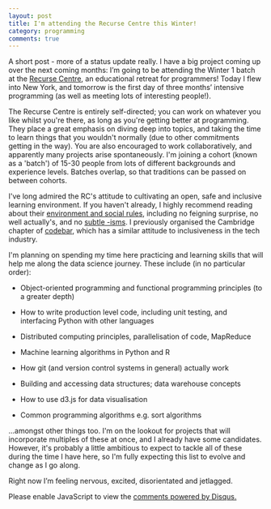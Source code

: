 ```yaml
---
layout: post
title: I'm attending the Recurse Centre this Winter!
category: programming
comments: true
---
```


A short post - more of a status update really. I have a big project coming up over the next coming months: I’m going to be attending the Winter 1 batch at the [Recurse Centre](https://www.recurse.com/), an educational retreat for programmers!  Today I flew into New York, and tomorrow is the first day of three months’ intensive programming (as well as meeting lots of interesting people!).

The Recurse Centre is entirely self-directed; you can work on whatever you like whilst you're there, as long as you're getting better at programming. They place a great emphasis on diving deep into topics, and taking the time to learn things that you wouldn't normally (due to other commitments getting in the way). You are also encouraged to work collaboratively, and apparently many projects arise spontaneously.  I'm joining a cohort (known as a 'batch') of 15-30 people from lots of different backgrounds and experience levels. Batches overlap, so that traditions can be passed on between cohorts.

I've long admired the RC's attitude to cultivating an open, safe and inclusive learning environment. If you haven't already, I highly recommend reading about their [environment and social rules](https://www.recurse.com/manual#sec-environment), including no feigning surprise, no well actually's, and no [subtle -isms](https://www.recurse.com/blog/38-subtle-isms-at-hacker-school). I previously organised the Cambridge chapter of [codebar](https://codebar.io/), which has a similar attitude to inclusiveness in the tech industry.

I'm planning on spending my time here practicing and learning skills that will help me along the data science journey. These include (in no particular order):

- Object-oriented programming and functional programming principles (to a greater depth)

- How to write production level code, including unit testing, and interfacing Python with other languages

- Distributed computing principles, parallelisation of code, MapReduce

- Machine learning algorithms in Python and R 

- How git (and version control systems in general) actually work

- Building and accessing data structures; data warehouse concepts

- How to use d3.js for data visualisation

- Common programming algorithms e.g. sort algorithms

…amongst other things too. I'm on the lookout for projects that will incorporate multiples of these at once, and I already have some candidates. However, it's probably a little ambitious to expect to tackle all of these during the time I have here, so I'm fully expecting this list to evolve and change as I go along. 

Right now I’m feeling nervous, excited, disorientated and jetlagged. 

<div id="disqus_thread"></div>
<script type="text/javascript">
    /* * * CONFIGURATION VARIABLES * * */
    var disqus_shortname = 'linbug';
    
    /* * * DON'T EDIT BELOW THIS LINE * * */
    (function() {
        var dsq = document.createElement('script'); dsq.type = 'text/javascript'; dsq.async = true;
        dsq.src = '//' + disqus_shortname + '.disqus.com/embed.js';
        (document.getElementsByTagName('head')[0] || document.getElementsByTagName('body')[0]).appendChild(dsq);
    })();
</script>
<noscript>Please enable JavaScript to view the <a href="https://disqus.com/?ref_noscript" rel="nofollow">comments powered by Disqus.</a></noscript>
